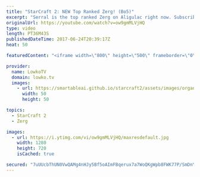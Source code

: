 ```yaml
---
title: "StarCraft 2: NEW Top Ranked Zerg! (Bo5)"
excerpt: "Serral is the top ranked Zerg on Aligulac right now. Subscribe for more videos: http://lowko.tv/youtube Stats vs INnoVation: https://goo.gl/nzunjC  This is a best of 5 series of Zerg vs Zerg between Serral and Elazer. Both players play extremely well and while some of the games are cheezy, they are well"
originalUrl: https://youtube.com/watch?v=ow9gmMLVjHQ
type: video
length: PT36M43S
publishedDateTime: 2017-06-24T20:39:17Z
heat: 50

featuredContent: "<iframe width=\"800\" height=\"500\" frameborder=\"0\" src=\"https://www.youtube.com/embed/ow9gmMLVjHQ\" allow=\"accelerometer; autoplay; encrypted-media; gyroscope; picture-in-picture\" allowfullscreen></iframe>"

provider:
  name: LowkoTV
  domain: lowko.tv
  images:
    - url: https://smartableai.github.io/starcraft2/assets/images/organizations/lowko.tv-50x50.jpg
      width: 50
      height: 50

topics:
  - StarCraft 2
  - Zerg

images:
  - url: https://i.ytimg.com/vi/ow9gmMLVjHQ/maxresdefault.jpg
    width: 1280
    height: 720
    isCached: true

secured: "7uUUcbThUN0VwQAMg4nHJy5Bf5oAImFBqerux7a7WoQKgWpb8FWK77P/SmDnYowHge2nhxJ5rKV1aZJnHiYyZpHK5iL7FqahIayop/+aE3DBogaV6hpzSn2KC9UFHZG4AeZqx2fscwDDHJ7PNYe7GCwni9CrTqNltNaXFnOXo3kiSOFD+GE3VSsjz8eyAQKegStExy/cdSZFQixCPSwO4EcVAL9y60nYECttUJTV24Pb1m54b6vz5scqEjgNaTp+ATpWXMjM7riXIFMKC1YsFGed6/ApckaDoR75gUvwMwpOfraAP3W7Uaa6NkZmczCCIXjLVhiPnkB66+Jv2bI1rMag3CucLsC14uOmydNFJzkPD9zy5hOT21YrOFNtcjnuPTbJ0oxy12KDYChI5Ev4Rqr5ABxdeAWhCnDON6qIVfQ=;tBOSGLf/kPiKzVhOzIzmCw=="
---
```



